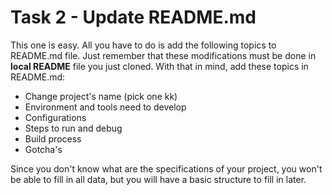 # Task 2 - Update README.md

This one is easy. All you have to do is add the following topics to README.md file. Just remember that these modifications must be done in **local README** file you just cloned. With that in mind, add these topics in README.md:

  - Change project's name (pick one kk)
  - Environment and tools need to develop
  - Configurations
  - Steps to run and debug
  - Build process
  - Gotcha's

Since you don't know what are the specifications of your project, you won't be able to fill in all data, but you will have a basic structure to fill in later.